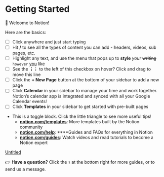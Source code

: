 # Getting Started

👋 Welcome to Notion!

Here are the basics:

- [ ]  Click anywhere and just start typing
- [ ]  Hit **/** to see all the types of content you can add - headers, videos, sub pages, etc.
- [ ]  Highlight any text, and use the menu that pops up to **style** *your* ~~writing~~ `however` [you](https://www.notion.so/product) like
- [ ]  See the **⋮⋮** to the left of this checkbox on hover? Click and drag to move this line
- [ ]  Click the **+ New Page** button at the bottom of your sidebar to add a new page
- [ ]  Click **Calendar** in your sidebar to manage your time and work together. Notion’s calendar app is integrated and synced with all your Google Calendar events!
- [ ]  Click **Templates** in your sidebar to get started with pre-built pages
- This is a toggle block. Click the little triangle to see more useful tips!
    - [**notion.com/templates**](https://www.notion.so/templates): More templates built by the Notion community
    - [**notion.com/help**](https://www.notion.so/help): ****Guides and FAQs for everything in Notion
    - [**notion.com/guides**](http://notion.com/guides): Watch videos and read tutorials to become a Notion expert

[Untitled](Getting%20Started%2018341a0c43bf46dba420de9c8451d3b6/Untitled%2008cf851c351f4d1a999af002a1417469.csv)

👉 **Have a question?** Click the `?` at the bottom right for more guides, or to send us a message.